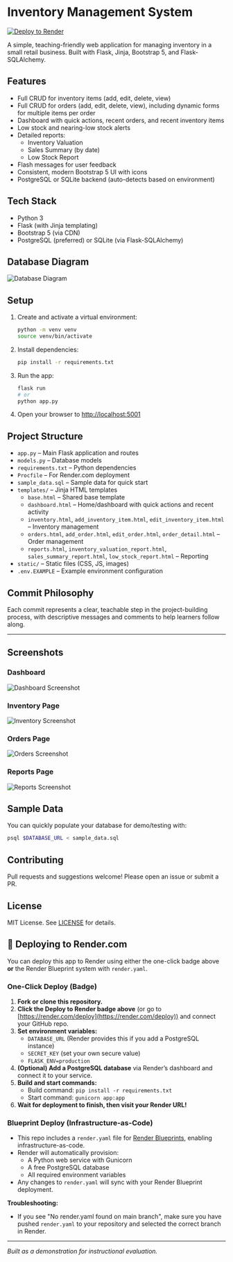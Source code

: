 # Inventory Management System

[![Deploy to Render](https://render.com/images/deploy-to-render-button.svg)](https://render.com/deploy)

A simple, teaching-friendly web application for managing inventory in a small retail business. Built with Flask, Jinja, Bootstrap 5, and Flask-SQLAlchemy.

## Features

- Full CRUD for inventory items (add, edit, delete, view)
- Full CRUD for orders (add, edit, delete, view), including dynamic forms for multiple items per order
- Dashboard with quick actions, recent orders, and recent inventory items
- Low stock and nearing-low stock alerts
- Detailed reports:
  - Inventory Valuation
  - Sales Summary (by date)
  - Low Stock Report
- Flash messages for user feedback
- Consistent, modern Bootstrap 5 UI with icons
- PostgreSQL or SQLite backend (auto-detects based on environment)

## Tech Stack

- Python 3
- Flask (with Jinja templating)
- Bootstrap 5 (via CDN)
- PostgreSQL (preferred) or SQLite (via Flask-SQLAlchemy)

## Database Diagram

![Database Diagram](static/db-diagram.png)

## Setup

1. Create and activate a virtual environment:
   ```bash
   python -m venv venv
   source venv/bin/activate
   ```
2. Install dependencies:
   ```bash
   pip install -r requirements.txt
   ```
3. Run the app:

   ```bash
   flask run
   # or
   python app.py
   ```

4. Open your browser to [http://localhost:5001](http://localhost:5001)

## Project Structure

- `app.py` – Main Flask application and routes
- `models.py` – Database models
- `requirements.txt` – Python dependencies
- `Procfile` – For Render.com deployment
- `sample_data.sql` – Sample data for quick start
- `templates/` – Jinja HTML templates
  - `base.html` – Shared base template
  - `dashboard.html` – Home/dashboard with quick actions and recent activity
  - `inventory.html`, `add_inventory_item.html`, `edit_inventory_item.html` – Inventory management
  - `orders.html`, `add_order.html`, `edit_order.html`, `order_detail.html` – Order management
  - `reports.html`, `inventory_valuation_report.html`, `sales_summary_report.html`, `low_stock_report.html` – Reporting
- `static/` – Static files (CSS, JS, images)
- `.env.EXAMPLE` – Example environment configuration

## Commit Philosophy

Each commit represents a clear, teachable step in the project-building process, with descriptive messages and comments to help learners follow along.

---

## Screenshots

### Dashboard

![Dashboard Screenshot](static/screenshots/dashboard.png)

### Inventory Page

![Inventory Screenshot](static/screenshots/inventory.png)

### Orders Page

![Orders Screenshot](static/screenshots/orders.png)

### Reports Page

![Reports Screenshot](static/screenshots/reports.png)

## Sample Data

You can quickly populate your database for demo/testing with:

```bash
psql $DATABASE_URL < sample_data.sql
```

## Contributing

Pull requests and suggestions welcome! Please open an issue or submit a PR.

## License

MIT License. See [LICENSE](LICENSE) for details.

## 🚀 Deploying to Render.com

You can deploy this app to Render using either the one-click badge above **or** the Render Blueprint system with `render.yaml`.

### One-Click Deploy (Badge)
1. **Fork or clone this repository.**
2. **Click the Deploy to Render badge above** (or go to [https://render.com/deploy](https://render.com/deploy)) and connect your GitHub repo.
3. **Set environment variables:**
   - `DATABASE_URL` (Render provides this if you add a PostgreSQL instance)
   - `SECRET_KEY` (set your own secure value)
   - `FLASK_ENV=production`
4. **(Optional) Add a PostgreSQL database** via Render’s dashboard and connect it to your service.
5. **Build and start commands:**
   - Build command: `pip install -r requirements.txt`
   - Start command: `gunicorn app:app`
6. **Wait for deployment to finish, then visit your Render URL!**

### Blueprint Deploy (Infrastructure-as-Code)
- This repo includes a `render.yaml` file for [Render Blueprints](https://render.com/docs/blueprint-spec), enabling infrastructure-as-code.
- Render will automatically provision:
  - A Python web service with Gunicorn
  - A free PostgreSQL database
  - All required environment variables
- Any changes to `render.yaml` will sync with your Render Blueprint deployment.

**Troubleshooting:**
- If you see "No render.yaml found on main branch", make sure you have pushed `render.yaml` to your repository and selected the correct branch in Render.

---

_Built as a demonstration for instructional evaluation._

